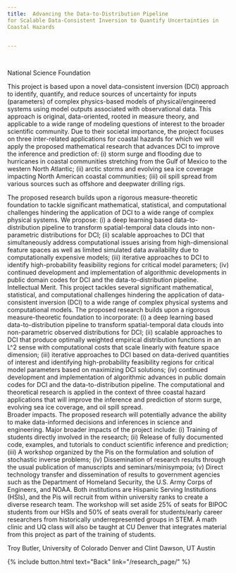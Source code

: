```yaml
---
title:  Advancing the Data-to-Distribution Pipeline
for Scalable Data-Consistent Inversion to Quantify Uncertainties in
Coastal Hazards


---
```

<br />

National Science Foundation

This project is based upon a novel data-consistent inversion (DCI) approach to identify, quantify, and reduce sources of uncertainty for inputs (parameters) of complex physics-based models of physical/engineered systems using model outputs associated with observational data. This approach is original, data-oriented, rooted in measure theory, and applicable to a wide range of modeling questions of interest to the broader scientific community. Due to their societal importance, the project focuses on three inter-related applications for coastal hazards for which we will apply the proposed mathematical research that advances DCI to improve the inference and prediction of: (i) storm surge and flooding due to hurricanes in coastal communities stretching from the Gulf of Mexico to the western North Atlantic; (ii) arctic storms and evolving sea ice coverage impacting North American coastal communities; (iii) oil spill spread from various sources such as offshore and deepwater drilling rigs.

The proposed research builds upon a rigorous measure-theoretic foundation to tackle significant mathematical, statistical, and computational challenges hindering the application of DCI to a wide range of complex physical systems. We propose: (i) a deep learning based data-to-distribution pipeline to transform spatial-temporal data clouds into non-parametric distributions for DCI; (ii) scalable approaches to DCI that simultaneously address computational issues arising from high-dimensional feature spaces as well as limited simulated data availability due to computationally expensive models; (iii) iterative approaches to DCI to identify high-probability feasibility regions for critical model parameters; (iv) continued development and implementation of algorithmic developments in public domain codes for DCI and the data-to-distribution pipeline.
Intellectual Merit. This project tackles several significant mathematical, statistical, and computational challenges hindering the application of data-consistent inversion (DCI) to a wide range of complex physical systems and computational models. The proposed research builds upon a rigorous measure-theoretic foundation to incorporate: (i) a deep learning based data-to-distribution pipeline to transform spatial-temporal data clouds into non-parametric observed distributions for DCI; (ii) scalable approaches to DCI that produce optimally weighted empirical distribution functions in an L^2 sense with computational costs that scale linearly with feature space dimension; (iii) iterative approaches to DCI based on data-derived quantities of interest and identifying high-probability feasibility regions for critical model parameters based on maximizing DCI solutions; (iv) continued development and implementation of algorithmic advances in public domain codes for DCI and the data-to-distribution pipeline. The computational and theoretical research is applied in the context of three coastal hazard applications that will improve the inference and prediction of storm surge, evolving sea ice coverage, and oil spill spread.  
Broader impacts. The proposed research will potentially advance the ability to make data-informed decisions and inferences in science and engineering. Major broader impacts of the project include: (i) Training of students directly involved in the research; (ii) Release of fully documented code, examples, and tutorials to conduct scientific inference and prediction; (iii) A workshop organized by the Pis on the formulation and solution of stochastic inverse problems; (iv) Dissemination of research results through the usual publication of manuscripts and seminars/minisympoia; (v) Direct technology transfer and dissemination of results to government agencies such as the Department of Homeland Security, the U.S. Army Corps of Engineers, and NOAA. Both institutions are Hispanic Serving Institutions (HSIs), and the Pis will recruit from within university ranks to create a diverse research team. The workshop will set aside 25% of seats for BIPOC students from our HSIs and 50% of seats overall for students/early career researchers from historically underrepresented groups in STEM. A math clinic and UQ class will also be taught at CU Denver that integrates material from this project as part of the training of students. 



Troy Butler, University of Colorado Denver and Clint Dawson, UT Austin


{% include button.html text="Back" link="/research_page/" %}
